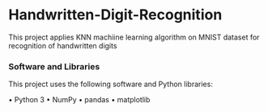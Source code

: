 # Handwritten-Digit-Recognition

This project applies KNN machiine learning algorithm on MNIST dataset for recognition of handwritten digits

### Software and Libraries

This project uses the following software and Python libraries:

•	Python 3
•	NumPy
•	pandas
•	matplotlib
